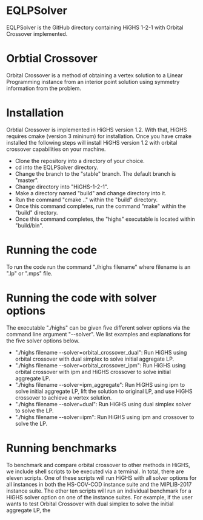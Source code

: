 # EQLPSolver
EQLPSolver is the GitHub directory containing HiGHS 1-2-1 with Orbital Crossover implemented.

# Orbtial Crossover
Orbital Crossover is a method of obtaining a vertex solution to a Linear Programming instance from an interior point solution using symmetry information from the problem.

# Installation
Orbtial Crossover is implemented in HiGHS version 1.2.  With that, HiGHS requires cmake (version 3 mininum) for installation.  Once you have cmake installed the following steps will install HiGHS version 1.2 with orbital crossover capabilities on your machine.
* Clone the repository into a directory of your choice.
* cd into the EQLPSolver directory.
* Change the branch to the "stable" branch.  The default branch is "master".
* Change directory into "HiGHS-1-2-1".
* Make a directory named "build" and change directory into it.
* Run the command "cmake .." within the "build" directory.
* Once this command completes, run the command "make" within the "build" directory. 
* Once this command completes, the "highs" executable is located within "build/bin".

# Running the code
To run the code run the command "./highs filename" where filename is an ".lp" or ".mps" file.

# Running the code with solver options
The executable "./highs" can be given five different solver options via the command line argument "--solver". We list examples and explanations for the five solver options below.
* "./highs filename --solver=orbital_crossover_dual": Run HiGHS using orbital crossover with dual simplex to solve initial aggregate LP.
* "./highs filename --solver=orbital_crossover_ipm": Run HiGHS using orbital crossover with ipm and HiGHS crossover to solve initial aggregate LP.
* "./highs filename --solver=ipm_aggregate": Run HiGHS using ipm to solve initial aggregate LP, lift the solution to original LP, and use HiGHS crossover to achieve a vertex solution.
* "./highs filename --solver=dual": Run HiGHS using dual simplex solver to solve the LP.
* "./highs filename --solver=ipm": Run HiGHS using ipm and crossover to solve the LP.

# Running benchmarks
To benchmark and compare orbital crossover to other methods in HiGHS, we include shell scripts to be executed via a terminal.  In total, there are eleven scripts.
One of these scripts will run HiGHS with all solver options for all instances in both the HS-COV-COD instance suite and the MIPLIB-2017 instance suite.  The other ten scripts will run an individual benchmark for a HiGHS solver option on one of the instance suites.  For example, if the user wants to test Orbital Crossover with dual simplex to solve the initial aggregate LP, the 

